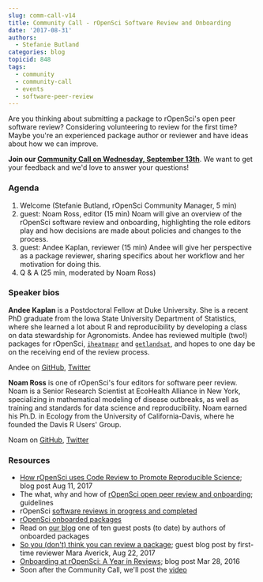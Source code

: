 ```yaml
---
slug: comm-call-v14
title: Community Call - rOpenSci Software Review and Onboarding
date: '2017-08-31'
authors:
  - Stefanie Butland
categories: blog
topicid: 848
tags:
  - community
  - community-call
  - events
  - software-peer-review
---
```


Are you thinking about submitting a package to rOpenSci's open peer software review? Considering volunteering to review for the first time? Maybe you're an experienced package author or reviewer and have ideas about how we can improve.

**Join our [Community Call on Wednesday, September 13th](https://github.com/ropensci/commcalls/issues/15)**. We want to get your feedback and we'd love to answer your questions!

### Agenda

1. Welcome (Stefanie Butland, rOpenSci Community Manager, 5 min)
2. guest: Noam Ross, editor (15 min)
Noam will give an overview of the rOpenSci software review and onboarding, highlighting the role editors play and how decisions are made about policies and changes to the process.
3. guest: Andee Kaplan, reviewer (15 min)
Andee will give her perspective as a package reviewer, sharing specifics about her workflow and her motivation for doing this.
4. Q & A (25 min, moderated by Noam Ross)

### Speaker bios

**Andee Kaplan** is a Postdoctoral Fellow at Duke University. She is a recent PhD graduate from the Iowa State University Department of Statistics, where she learned a lot about R and reproducibility by developing a class on data stewardship for Agronomists. Andee has reviewed multiple (two!) packages for rOpenSci, [`iheatmapr`](https://github.com/ropensci/software-review/issues/107) and [`getlandsat`](https://github.com/ropensci/software-review/issues/58), and hopes to one day be on the receiving end of the review process.

Andee on [GitHub](https://github.com/andeek), [Twitter](https://twitter.com/andeekaplan)

**Noam Ross** is one of rOpenSci's four editors for software peer review. Noam is a Senior Research Scientist at EcoHealth Alliance in New York, specializing in mathematical modeling of disease outbreaks, as well as training and standards for data science and reproducibility. Noam earned his Ph.D. in Ecology from the University of California-Davis, where he founded the Davis R Users' Group.

Noam on [GitHub](https://github.com/noamross), [Twitter](https://twitter.com/noamross)


### Resources

- [How rOpenSci uses Code Review to Promote Reproducible Science](https://www.numfocus.org/blog/how-ropensci-uses-code-review-to-promote-reproducible-science/); blog post Aug 11, 2017
- The what, why and how of [rOpenSci open peer review and onboarding](https://ropensci.org/software-review/); guidelines
- rOpenSci [software reviews in progress and completed](https://github.com/ropensci/software-review/issues)
- [rOpenSci onboarded packages](https://ropensci.org/packages/)
- Read on [our blog](https://ropensci.org/blog/) one of ten guest posts (to date) by authors of onboarded packages
- [So you (don't) think you can review a package](https://ropensci.org/blog/blog/2017/08/22/first-package-review); guest blog post by first-time reviewer Mara Averick, Aug 22, 2017
- [Onboarding at rOpenSci: A Year in Reviews](https://ropensci.org/blog/blog/2016/03/28/software-review); blog post Mar 28, 2016
- Soon after the Community Call, we'll post the [video](https://vimeo.com/ropensci/videos)
